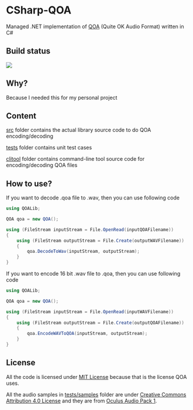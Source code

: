 # CSharp-QOA

Managed .NET implementation of [QOA](https://github.com/phoboslab/qoa) (Quite OK Audio Format) written in C#

## Build status
![](https://github.com/mcraiha/CSharp-QOA/actions/workflows/dotnet.yml/badge.svg)

## Why?

Because I needed this for my personal project

## Content

[src](src) folder contains the actual library source code to do QOA encoding/decoding

[tests](tests) folder contains unit test cases

[clitool](clitool) folder contains command-line tool source code for encoding/decoding QOA files

## How to use?

If you want to decode .qoa file to .wav, then you can use following code

```cs
using QOALib;

QOA qoa = new QOA();

using (FileStream inputStream = File.OpenRead(inputQOAFilename))
{
    using (FileStream outputStream = File.Create(outputWAVFilename))
    {
        qoa.DecodeToWav(inputStream, outputStream);
    }
}
```

If you want to encode 16 bit .wav file to .qoa, then you can use following code

```cs
using QOALib;

QOA qoa = new QOA();

using (FileStream inputStream = File.OpenRead(inputWAVFilename))
{
    using (FileStream outputStream = File.Create(outputQOAFilename))
    {
        qoa.EncodeWAVToQOA(inputStream, outputStream);
    }
}
```

## License

All the code is licensed under [MIT License](LICENSE) because that is the license QOA uses.

All the audio samples in [tests/samples](tests/samples) folder are under [Creative Commons Attribution 4.0 License](https://creativecommons.org/licenses/by/4.0/) and they are from [Oculus Audio Pack 1](https://developers.meta.com/horizon/downloads/package/oculus-audio-pack-1/).
